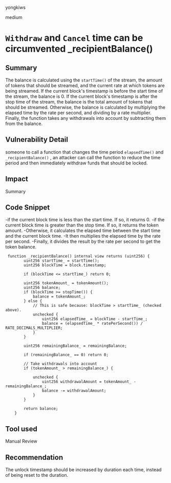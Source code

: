 yongkiws

medium

# `Withdraw` and `Cancel` time can be circumvented _recipientBalance()

## Summary
The balance is calculated using the `startTime()` of the stream, the amount of tokens that should be streamed, and the current rate at which tokens are being streamed. If the current block's timestamp is before the start time of the stream, the balance is 0. If the current block's timestamp is after the stop time of the stream, the balance is the total amount of tokens that should be streamed. Otherwise, the balance is calculated by multiplying the elapsed time by the rate per second, and dividing by a rate multiplier. Finally, the function takes any withdrawals into account by subtracting them from the balance.

## Vulnerability Detail
someone to call a function that changes the time period `elapsedTime()` and `_recipientBalance()` , an attacker can call the function to reduce the time period and then immediately withdraw funds that should be locked.

## Impact
Summary

## Code Snippet
-if the current block time is less than the start time. If so, it returns 0.
-if the current block time is greater than the stop time. If so, it returns the token amount.
-Otherwise, it calculates the elapsed time between the start time and the current block time.
-It then multiplies the elapsed time by the rate per second.
-Finally, it divides the result by the rate per second to get the token balance.
```solidity
 function _recipientBalance() internal view returns (uint256) {
        uint256 startTime_ = startTime();
        uint256 blockTime = block.timestamp;

        if (blockTime <= startTime_) return 0;

        uint256 tokenAmount_ = tokenAmount();
        uint256 balance;
        if (blockTime >= stopTime()) {
            balance = tokenAmount_;
        } else {
            // This is safe because: blockTime > startTime_ (checked above).
            unchecked {
                uint256 elapsedTime_ = blockTime - startTime_;
                balance = (elapsedTime_ * ratePerSecond()) / RATE_DECIMALS_MULTIPLIER;
            }
        }

        uint256 remainingBalance_ = remainingBalance;

        if (remainingBalance_ == 0) return 0;

        // Take withdrawals into account
        if (tokenAmount_ > remainingBalance_) {

            unchecked {
                uint256 withdrawalAmount = tokenAmount_ - remainingBalance_;
                balance -= withdrawalAmount;
            }
        }

        return balance;
    }
```
## Tool used

Manual Review

## Recommendation
The unlock timestamp should be increased by duration each time, instead of being reset to the duration.